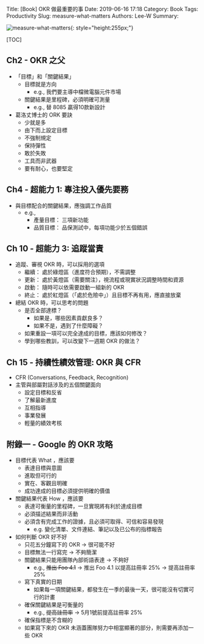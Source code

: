 Title: [Book] OKR 做最重要的事
Date: 2019-06-16 17:18
Category: Book
Tags: Productivity
Slug: measure-what-matters
Authors: Lee-W
Summary:

![measure-what-matters]({static}/images/books/measure-what-matters.jpg){: style="height:255px;"}

<!--more-->

[TOC]

## Ch2 - OKR 之父

* 「目標」和「關鍵結果」
    * 目標就是方向
        * e.g., 我們要主導中檔微電腦元件市場
    * 關鍵結果是里程碑，必須明確可測量
        * e.g., 替 8085 贏得10款新設計
* 葛洛丈博士的 ORK 要訣
    * 少就是多
    * 由下而上設定目標
    * 不強制規定
    * 保持彈性
    * 敢於失敗
    * 工具而非武器
    * 要有耐心，也要堅定

## Ch4 - 超能力 1: 專注投入優先要務

* 與目標配合的關鍵結果，應強調工作品質
    * e.g.,
        * 產量目標： 三項新功能
        * 品質目標： 品保測試中，每項功能少於五個錯誤

## Ch 10 - 超能力 3: 追蹤當責

* 追蹤、審視 OKR 時，可以採用的選項
    * 繼續： 處於綠燈區（進度符合預期），不需調整
    * 更新： 處於黃燈區（需要關注），視流程或現實狀況調整時間和資源
    * 啟動： 隨時可以依需要啟動一組新的 OKR
    * 終止： 處於紅燈區（「處於危險中」）且目標不再有用，應直接放棄
* 總結 OKR 時，可以思考的問題
    * 是否全部達標？
        * 如果是，哪些因素貢獻良多？
        * 如果不是，遇到了什麼障礙？
    * 如果重設一項可以完全達成的目標，應該如何修改？
    * 學到哪些教訓，可以改變下一週期 OKR 的做法？

## Ch 15 - 持續性績效管理: OKR 與 CFR

* CFR (Conversations, Feedback, Recognition)
* 主管與部屬對話涉及的五個關鍵面向
    * 設定目標和反省
    * 了解最新進度
    * 互相指導
    * 事業發展
    * 輕量的績效考核

## 附錄一 - Google 的 OKR 攻略

* 目標代表 What ，應該要
    * 表達目標與意圖
    * 進取但可行的
    * 實在、客觀且明確
    * 成功達成的目標必須提供明確的價值
* 關鍵結果代表 How ，應該要
    * 表達可衡量的里程碑，一旦實現將有利於達成目標
    * 必須描述結果而非活動
    * 必須含有完成工作的證據，且必須可取得、可信和容易發現
        * e.g. 變化清單、文件連結、筆記以及已公布的指標報告
* 如何判斷 OKR 好不好
    * 只花五分鐘寫下的 OKR → 很可能不好
    * 目標無法一行寫完 → 不夠簡潔
    * 關鍵結果只能用團隊內部術語表達 → 不夠好
        * e.g., ~~推出 Foo 4.1~~ → 推出 Foo 4.1 以提高註冊率 25% → 提高註冊率 25%
    * 寫下真實的日期
        * 如果每一項關鍵結果，都發生在一季的最後一天，很可能沒有切實可行的計畫
    * 確保關鍵結果是可衡量的
        * e.g., ~~提高註冊率~~ → 5月1號前提高註冊率 25%
    * 確保指標是不含糊的
    * 如果寫下來的 OKR 未涵蓋團隊努力中相當顯著的部分，則需要再添加一些 OKR
